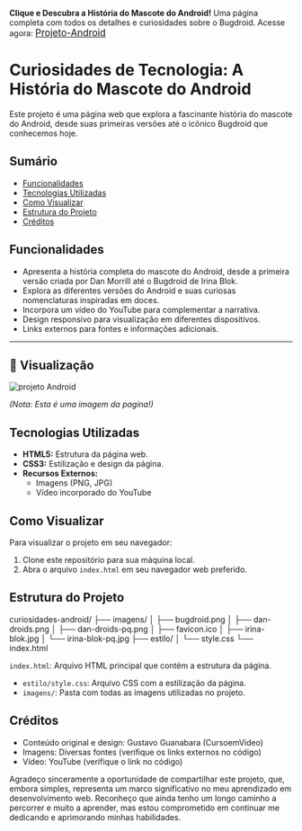 

**Clique e Descubra a História do Mascote do Android!** Uma página completa com todos os detalhes e curiosidades sobre o Bugdroid. Acesse agora: <a href="https://escudero03.github.io/Projeto-Android/" style="font-size:120%;" target="_blank">Projeto-Android</a>

# Curiosidades de Tecnologia: A História do Mascote do Android

Este projeto é uma página web que explora a fascinante história do mascote do Android, desde suas primeiras versões até o icônico Bugdroid que conhecemos hoje.

## Sumário

- [Funcionalidades](#funcionalidades)
- [Tecnologias Utilizadas](#tecnologias-utilizadas)
- [Como Visualizar](#como-visualizar)
- [Estrutura do Projeto](#estrutura-do-projeto)
- [Créditos](#créditos)

## Funcionalidades

- Apresenta a história completa do mascote do Android, desde a primeira versão criada por Dan Morrill até o Bugdroid de Irina Blok.
- Explora as diferentes versões do Android e suas curiosas nomenclaturas inspiradas em doces.
- Incorpora um vídeo do YouTube para complementar a narrativa.
- Design responsivo para visualização em diferentes dispositivos.
- Links externos para fontes e informações adicionais.

---
## 📸 Visualização 

![projeto Android](dan-droid.png)

*(Nota: Esta é uma imagem  da pagina!)*

## Tecnologias Utilizadas

- **HTML5:** Estrutura da página web.
- **CSS3:** Estilização e design da página.
- **Recursos Externos:**
    - Imagens (PNG, JPG)
    - Vídeo incorporado do YouTube

## Como Visualizar

Para visualizar o projeto em seu navegador:

1. Clone este repositório para sua máquina local.
2. Abra o arquivo `index.html` em seu navegador web preferido.

## Estrutura do Projeto
curiosidades-android/
├── imagens/
│   ├── bugdroid.png
│   ├── dan-droids.png
│   ├── dan-droids-pq.png
│   ├── favicon.ico
│   ├── irina-blok.jpg
│   └── irina-blok-pq.jpg
├── estilo/
│   └── style.css
└── index.html

 `index.html`: Arquivo HTML principal que contém a estrutura da página.
- `estilo/style.css`: Arquivo CSS com a estilização da página.
- `imagens/`: Pasta com todas as imagens utilizadas no projeto.

## Créditos

- Conteúdo original e design: Gustavo Guanabara (CursoemVideo)
- Imagens: Diversas fontes (verifique os links externos no código)
- Vídeo: YouTube (verifique o link no código)

Agradeço sinceramente a oportunidade de compartilhar este projeto, que, embora simples, representa um marco significativo no meu aprendizado em desenvolvimento web. Reconheço que ainda tenho um longo caminho a percorrer e muito a aprender, mas estou comprometido em continuar me dedicando e aprimorando minhas habilidades.
